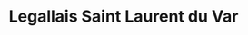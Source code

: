 ---
title: "Legallais Saint Laurent du Var"
url: /saint-laurent-du-var/legallais-saint-laurent-du-var/
shop: Baustoffe
---